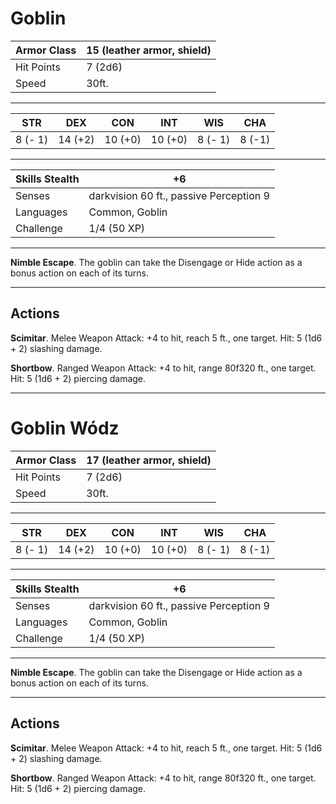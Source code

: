 # Goblin

Armor Class | 15 (leather armor, shield) 
---| ---
Hit Points | 7 (2d6) 
Speed | 30ft. 

----

STR | DEX | CON | INT | WIS | CHA
---|---|---|---|---|---
8 (- 1) | 14 (+2) | 10 (+0) | 10 (+0) |8 (- 1) |8 (-1)

----

Skills Stealth | +6 
--- | ---
Senses | darkvision 60 ft., passive Perception 9 
Languages | Common, Goblin 
Challenge | 1/4 (50 XP) 

----

**Nimble Escape**. The goblin can take the Disengage or Hide 
action as a bonus action on each of its turns. 

----

## Actions

**Scimitar**. Melee Weapon Attack: +4 to hit, reach 5 ft., one 
target. Hit: 5 (1d6 + 2) slashing damage. 

**Shortbow**. Ranged Weapon Attack: +4 to hit, range 80f320 ft., one target. Hit: 5 (1d6 + 2) piercing damage. 


----

# Goblin Wódz

Armor Class | 17 (leather armor, shield) 
---| ---
Hit Points | 7 (2d6) 
Speed | 30ft. 

----

STR | DEX | CON | INT | WIS | CHA
---|---|---|---|---|---
8 (- 1) | 14 (+2) | 10 (+0) | 10 (+0) |8 (- 1) |8 (-1)

----

Skills Stealth | +6 
--- | ---
Senses | darkvision 60 ft., passive Perception 9 
Languages | Common, Goblin 
Challenge | 1/4 (50 XP) 

----

**Nimble Escape**. The goblin can take the Disengage or Hide 
action as a bonus action on each of its turns. 

----

## Actions

**Scimitar**. Melee Weapon Attack: +4 to hit, reach 5 ft., one 
target. Hit: 5 (1d6 + 2) slashing damage. 

**Shortbow**. Ranged Weapon Attack: +4 to hit, range 80f320 ft., one target. Hit: 5 (1d6 + 2) piercing damage. 
<!--stackedit_data:
eyJoaXN0b3J5IjpbLTIwNTI0ODk5NTBdfQ==
-->
